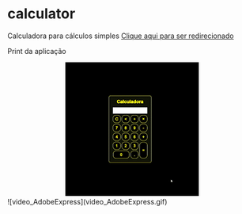 # calculator
Calculadora para cálculos simples
[Clique aqui para ser redirecionado](https://jenifergs.github.io/calculator/)

Print da aplicação 
<div align="center">
	<img src="./video_AdobeExpress.gif">
</div>
![video_AdobeExpress](video_AdobeExpress.gif)

